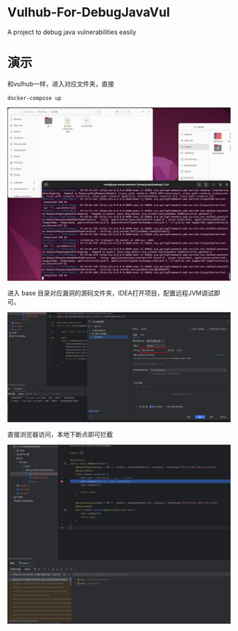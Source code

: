 # Vulhub-For-DebugJavaVul
A project to debug java vulnerabilities easily





# 演示

和vulhub一样，进入对应文件夹，直接	

```
docker-compose up
```

![image-20230903101519096](./img/image-20230903101519096.png)

进入 base 目录对应漏洞的源码文件夹，IDEA打开项目，配置远程JVM调试即可。

![image-20230903101550523](./img/image-20230903101550523.png)

直接浏览器访问，本地下断点即可拦截

![image-20230903101603866](./img/image-20230903101603866.png)



